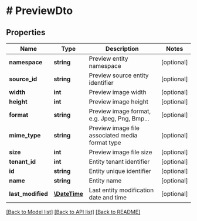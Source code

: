 # # PreviewDto

## Properties

Name | Type | Description | Notes
------------ | ------------- | ------------- | -------------
**namespace** | **string** | Preview entity namespace | [optional]
**source_id** | **string** | Preview source entity identifier | [optional]
**width** | **int** | Preview image width | [optional]
**height** | **int** | Preview image height | [optional]
**format** | **string** | Preview image format, e.g. Jpeg, Png, Bmp... | [optional]
**mime_type** | **string** | Preview image file associated media format type | [optional]
**size** | **int** | Preview image file size | [optional]
**tenant_id** | **int** | Entity tenant identifier | [optional]
**id** | **string** | Entity unique identifier | [optional]
**name** | **string** | Entity name | [optional]
**last_modified** | [**\DateTime**](\DateTime.md) | Last entity modification date and time | [optional]

[[Back to Model list]](../../README.md#models) [[Back to API list]](../../README.md#endpoints) [[Back to README]](../../README.md)
